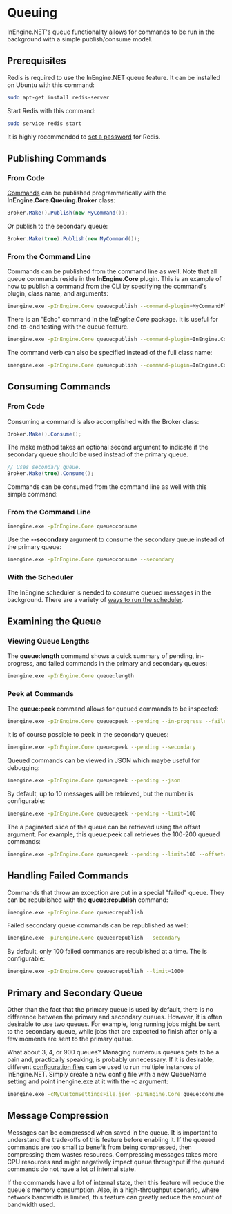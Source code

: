 # Queuing

InEngine.NET's queue functionality allows for commands to be run in the background with a simple publish/consume model. 

## Prerequisites

Redis is required to use the InEngine.NET queue feature. 
It can be installed on Ubuntu with this command:

```bash
sudo apt-get install redis-server
```

Start Redis with this command:

```bash
sudo service redis start
```

<div class="alert alert-info">
It is highly recommended to <a href="https://redis.io/topics/security#authentication-feature">set a password</a> for Redis.
</div>

## Publishing Commands

### From Code

[Commands](commands) can be published programmatically with the **InEngine.Core.Queuing.Broker** class:

```c#
Broker.Make().Publish(new MyCommand());
```

Or publish to the secondary queue:

```c#
Broker.Make(true).Publish(new MyCommand());
```

### From the Command Line

Commands can be published from the command line as well.
Note that all queue commands reside in the **InEngine.Core** plugin.
This is an example of how to publish a command from the CLI by specifying the command's plugin, class name, and arguments:

```bash
inengine.exe -pInEngine.Core queue:publish --command-plugin=MyCommandPlugin.dll --command-class=MyCommand --args "text=bar"
```

There is an "Echo" command in the *InEngine.Core* package. It is useful for end-to-end testing with the queue feature.
 
```bash
inengine.exe -pInEngine.Core queue:publish --command-plugin=InEngine.Core.dll --command-class=InEngine.Core.Commands.Echo --args "text=foo"
```

The command verb can also be specified instead of the full class name:
 
```bash
inengine.exe -pInEngine.Core queue:publish --command-plugin=InEngine.Core.dll --command-verb=echo--args "text=foo"
```

## Consuming Commands

### From Code
Consuming a command is also accomplished with the Broker class:

```c#
Broker.Make().Consume();
```

The make method takes an optional second argument to indicate if the secondary queue should be used instead of the primary queue.

```c#
// Uses secondary queue.
Broker.Make(true).Consume();
```

Commands can be consumed from the command line as well with this simple command:

### From the Command Line

```bash
inengine.exe -pInEngine.Core queue:consume
```

Use the **--secondary** argument to consume the secondary queue instead of the primary queue:

```bash
inengine.exe -pInEngine.Core queue:consume --secondary
```

### With the Scheduler

The InEngine scheduler is needed to consume queued messages in the background. 
There are a variety of [ways to run the scheduler](scheduling/#running-the-scheduler).

## Examining the Queue

### Viewing Queue Lengths

The **queue:length** command shows a quick summary of pending, in-progress, and failed commands in the primary and secondary queues:

```bash
inengine.exe -pInEngine.Core queue:length
```

### Peek at Commands

The **queue:peek** command allows for queued commands to be inspected:

```bash
inengine.exe -pInEngine.Core queue:peek --pending --in-progress --failed
```  

It is of course possible to peek in the secondary queues:

```bash
inengine.exe -pInEngine.Core queue:peek --pending --secondary
```

Queued commands can be viewed in JSON which maybe useful for debugging:

```bash
inengine.exe -pInEngine.Core queue:peek --pending --json
```  

By default, up to 10 messages will be retrieved, but the number is configurable:

```bash
inengine.exe -pInEngine.Core queue:peek --pending --limit=100
```

The a paginated slice of the queue can be retrieved using the offset argument.
For example, this queue:peek call retrieves the 100-200 queued commands:

```bash
inengine.exe -pInEngine.Core queue:peek --pending --limit=100 --offset=100
```

## Handling Failed Commands

Commands that throw an exception are put in a special "failed" queue. 
They can be republished with the **queue:republish** command:

```bash
inengine.exe -pInEngine.Core queue:republish
```

Failed secondary queue commands can be republished as well:

```bash
inengine.exe -pInEngine.Core queue:republish --secondary
```

By default, only 100 failed commands are republished at a time.
The is configurable:

```bash
inengine.exe -pInEngine.Core queue:republish --limit=1000
```

## Primary and Secondary Queue

Other than the fact that the primary queue is used by default, there is no difference between the primary and secondary queues. 
However, it is often desirable to use two queues. 
For example, long running jobs might be sent to the secondary queue, 
while jobs that are expected to finish after only a few moments are sent to the primary queue.

What about 3, 4, or 900 queues? Managing numerous queues gets to be a pain and, practically speaking, is probably unnecessary.
If it is desirable, different [configuration files](configuration) can be used to run multiple instances of InEngine.NET.
Simply create a new config file with a new QueueName setting and point inengine.exe at it with the -c argument:

```bash
inengine.exe -cMyCustomSettingsFile.json -pInEngine.Core queue:consume
```

## Message Compression

Messages can be compressed when saved in the queue. 
It is important to understand the trade-offs of this feature before enabling it.
If the queued commands are too small to benefit from being compressed, then compressing them wastes resources.
Compressing messages takes more CPU resources and might negatively impact queue throughput if the queued commands do not have a lot of internal state.
 
If the commands have a lot of internal state, then this feature will reduce the queue's memory consumption.
Also, in a high-throughput scenario, where network bandwidth is limited, this feature can greatly reduce the amount of bandwidth used.

